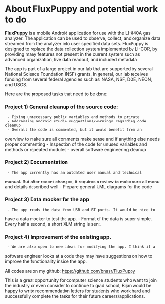 # About FluxPuppy and potential work to do


**FluxPuppy** is a mobile Android application for use with the LI-840A gas
analyzer. The application can be used to observe, collect, and organize
data streamed from the analyzer into user specified data sets. FluxPuppy
is designed to replace the data collection system implemented by LI-COR,
by providing many features not present in the current system such as
advanced organization, live data readout, and included metadata

The app is part of a large project in our lab that are supported by several National Science Foundation (NSF) grants. In general, our lab receives funding from several federal agencies such as: NASA, NSF, DOE, NEON, and USGS.

Here are the proposed tasks that need to be done:

### Project 1) General cleanup of the source code:
     - Fixing unnecessary public variables and methods to private
     - Addressing android studio suggestions/warnings regarding code cleanup
     - Overall the code is commented, but it would benefit from an
overview to make sure all comments make sense and if anything else needs
proper commenting
     - Inspection of the code for unused variables and methods or
repeated modules
     - overall software engineering cleanup

### Project 2) Documentation
     - The app currently has an outdated user manual and technical
manual. But after recent changes, it requires a review to make sure all
menu and details described well
     - Prepare general UML diagrams for the code

### Project 3) Data mocker for the app
     - The app reads the data from USB and BT ports. It would be nice to
have a data mocker to test the app.
     - Format of the data is super simple. Every half a second, a short
XLM string is sent.

### Project 4) Improvement of the existing app.
     - We are also open to new ideas for modifying the app. I think if a
software engineer looks at a code they may have suggestions on how to
improve the functionality inside the app.


All codes are on my github:
https://github.com/bnasr/FluxPuppy

This is a great opportunity for computer science students who
want to join the industry or even consider to continue to grad school, Bijan would be happy to write recommendation letters for students who work hard and successfully complete the tasks for their future careers/applications.
